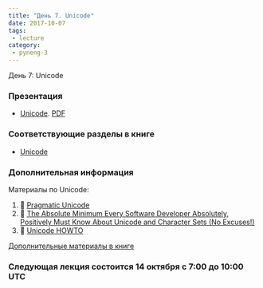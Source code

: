 ```yaml
---
title: "День 7. Unicode"
date: 2017-10-07
tags:
 - lecture
category:
 - pyneng-3
---
```


День 7: Unicode


### Презентация

* [Unicode](https://gitpitch.com/natenka/pyneng-slides/py3-unicode). [PDF](https://github.com/pyneng/pyneng-online-sep-oct-2017/raw/master/presentations/unicode.pdf)

### Соответствующие разделы в книге

* [Unicode](https://natenka.gitbooks.io/pyneng/content/book/16_additional_info/unicode/)

### Дополнительная информация

Материалы по Unicode:

1.  &#128013; [Pragmatic Unicode](https://nedbatchelder.com/text/unipain.html)
2.  &#129417; [The Absolute Minimum Every Software Developer Absolutely, Positively Must Know About Unicode and Character Sets (No Excuses!)](https://www.joelonsoftware.com/2003/10/08/the-absolute-minimum-every-software-developer-absolutely-positively-must-know-about-unicode-and-character-sets-no-excuses/)
3.  &#128013; [Unicode HOWTO](https://docs.python.org/3/howto/unicode.html)


[Дополнительные материалы в книге](https://natenka.gitbooks.io/pyneng/content/book/16_additional_info/unicode/further_reading.html)

### Следующая лекция состоится 14 октября с 7:00 до 10:00 UTC

